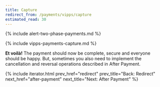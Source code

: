 ```yaml
---
title: Capture
redirect_from: /payments/vipps/capture
estimated_read: 30
---
```


{% include alert-two-phase-payments.md %}

{% include vipps-payments-capture.md %}

**Et voilà!** The payment should now be complete, secure and
everyone should be happy. But, sometimes you also need to implement the
cancellation and reversal operations described in After Payment.

{% include iterator.html prev_href="redirect"
                         prev_title="Back: Redirect"
                         next_href="after-payment"
                         next_title="Next: After Payment" %}
